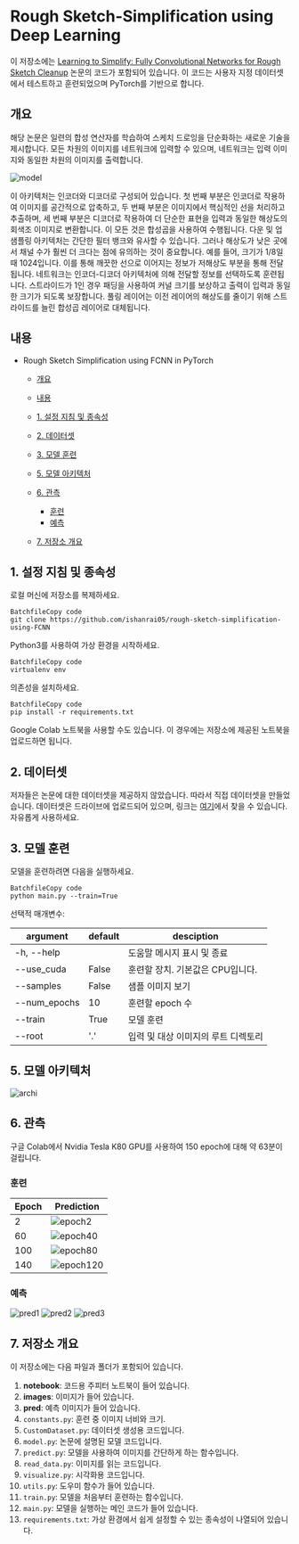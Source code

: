 # Rough Sketch-Simplification using Deep Learning

이 저장소에는 [Learning to Simplify: Fully Convolutional Networks for Rough Sketch Cleanup](https://esslab.jp/~ess/publications/SimoSerraSIGGRAPH2016.pdf) 논문의 코드가 포함되어 있습니다. 이 코드는 사용자 지정 데이터셋에서 테스트하고 훈련되었으며 PyTorch를 기반으로 합니다.



## 개요

해당 논문은 일련의 합성 연산자를 학습하여 스케치 드로잉을 단순화하는 새로운 기술을 제시합니다. 모든 차원의 이미지를 네트워크에 입력할 수 있으며, 네트워크는 입력 이미지와 동일한 차원의 이미지를 출력합니다.

![model](images/model.png)

이 아키텍처는 인코더와 디코더로 구성되어 있습니다. 첫 번째 부분은 인코더로 작용하여 이미지를 공간적으로 압축하고, 두 번째 부분은 이미지에서 핵심적인 선을 처리하고 추출하며, 세 번째 부분은 디코더로 작용하여 더 단순한 표현을 입력과 동일한 해상도의 회색조 이미지로 변환합니다. 이 모든 것은 합성곱을 사용하여 수행됩니다. 다운 및 업 샘플링 아키텍처는 간단한 필터 뱅크와 유사할 수 있습니다. 그러나 해상도가 낮은 곳에서 채널 수가 훨씬 더 크다는 점에 유의하는 것이 중요합니다. 예를 들어, 크기가 1/8일 때 1024입니다. 이를 통해 깨끗한 선으로 이어지는 정보가 저해상도 부분을 통해 전달됩니다. 네트워크는 인코더-디코더 아키텍처에 의해 전달할 정보를 선택하도록 훈련됩니다. 스트라이드가 1인 경우 패딩을 사용하여 커널 크기를 보상하고 출력이 입력과 동일한 크기가 되도록 보장합니다. 풀링 레이어는 이전 레이어의 해상도를 줄이기 위해 스트라이드를 늘린 합성곱 레이어로 대체됩니다.



## 내용

- Rough Sketch Simplification using FCNN in PyTorch

  - [개요](https://chat.openai.com/c/905726a9-018d-4e5c-b4ed-f71a564d0256#개요)

  - [내용](https://chat.openai.com/c/905726a9-018d-4e5c-b4ed-f71a564d0256#내용)

  - [1. 설정 지침 및 종속성](https://chat.openai.com/c/905726a9-018d-4e5c-b4ed-f71a564d0256#1-설정-지침-및-종속성)

  - [2. 데이터셋](https://chat.openai.com/c/905726a9-018d-4e5c-b4ed-f71a564d0256#2-데이터셋)

  - [3. 모델 훈련](https://chat.openai.com/c/905726a9-018d-4e5c-b4ed-f71a564d0256#3-모델-훈련)

  - [5. 모델 아키텍처](https://chat.openai.com/c/905726a9-018d-4e5c-b4ed-f71a564d0256#5-모델-아키텍처)

  - [6. 관측](https://github.com/kimbap918/RoughSketchSimplification-using-FCNN/edit/master/README.md#6-%EA%B4%80%EC%B8%A1)

    - [훈련](https://chat.openai.com/c/905726a9-018d-4e5c-b4ed-f71a564d0256#훈련)
    - [예측](https://chat.openai.com/c/905726a9-018d-4e5c-b4ed-f71a564d0256#예측)

  - [7. 저장소 개요](https://chat.openai.com/c/905726a9-018d-4e5c-b4ed-f71a564d0256#7-저장소-개요)

  

## 1. 설정 지침 및 종속성

로컬 머신에 저장소를 복제하세요.

```
BatchfileCopy code
git clone https://github.com/ishanrai05/rough-sketch-simplification-using-FCNN
```

Python3를 사용하여 가상 환경을 시작하세요.

```
BatchfileCopy code
virtualenv env
```

의존성을 설치하세요.

```
BatchfileCopy code
pip install -r requirements.txt
```

Google Colab 노트북을 사용할 수도 있습니다. 이 경우에는 저장소에 제공된 노트북을 업로드하면 됩니다.



## 2. 데이터셋

저자들은 논문에 대한 데이터셋을 제공하지 않았습니다. 따라서 직접 데이터셋을 만들었습니다. 데이터셋은 드라이브에 업로드되어 있으며, 링크는 [여기](https://drive.google.com/open?id=14NQTqITAiw8o-JgdnumQ-K0asLRwJy7q)에서 찾을 수 있습니다. 자유롭게 사용하세요.



## 3. 모델 훈련

모델을 훈련하려면 다음을 실행하세요.

```
BatchfileCopy code
python main.py --train=True
```

선택적 매개변수:

| argument     | default | desciption                          |
| ------------ | ------- | ----------------------------------- |
| -h, --help   |         | 도움말 메시지 표시 및 종료          |
| --use_cuda   | False   | 훈련할 장치. 기본값은 CPU입니다.    |
| --samples    | False   | 샘플 이미지 보기                    |
| --num_epochs | 10      | 훈련할 epoch 수                     |
| --train      | True    | 모델 훈련                           |
| --root       | '.'     | 입력 및 대상 이미지의 루트 디렉토리 |



## 5. 모델 아키텍처

![archi](images/archi.png)  



## 6. 관측

구글 Colab에서 Nvidia Tesla K80 GPU를 사용하여 150 epoch에 대해 약 63분이 걸립니다.

### 훈련

| Epoch | Prediction                |
| ----- | ------------------------- |
| 2     | ![epoch2](pred/2.png)     |
| 60    | ![epoch40](pred/60.png)   |
| 100   | ![epoch80](pred/100.png)  |
| 140   | ![epoch120](pred/140.png) |



### 예측

![pred1](pred/pred1.png)
![pred2](pred/pred2.png)
![pred3](pred/pred3.png)



## 7. 저장소 개요

이 저장소에는 다음 파일과 폴더가 포함되어 있습니다.

1. **notebook**: 코드용 주피터 노트북이 들어 있습니다.
2. **images**: 이미지가 들어 있습니다.
3. **pred**: 예측 이미지가 들어 있습니다.
4. `constants.py`: 훈련 중 이미지 너비와 크기.
5. `CustomDataset.py`: 데이터셋 생성용 코드입니다.
6. `model.py`: 논문에 설명된 모델 코드입니다.
7. `predict.py`: 모델을 사용하여 이미지를 간단하게 하는 함수입니다.
8. `read_data.py`: 이미지를 읽는 코드입니다.
9. `visualize.py`: 시각화용 코드입니다.
10. `utils.py`: 도우미 함수가 들어 있습니다.
11. `train.py`: 모델을 처음부터 훈련하는 함수입니다.
12. `main.py`: 모델을 실행하는 메인 코드가 들어 있습니다.
13. `requirements.txt`: 가상 환경에서 쉽게 설정할 수 있는 종속성이 나열되어 있습니다.

